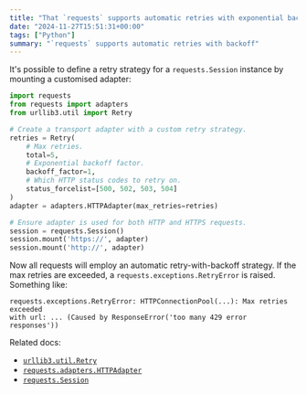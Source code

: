 ```yaml
---
title: "That `requests` supports automatic retries with exponential back-off"
date: "2024-11-27T15:51:31+00:00"
tags: ["Python"]
summary: "`requests` supports automatic retries with backoff"
---
```


It's possible to define a retry strategy for a `requests.Session` instance by
mounting a customised adapter:

<!--more-->

```python
import requests
from requests import adapters
from urllib3.util import Retry

# Create a transport adapter with a custom retry strategy.
retries = Retry(
    # Max retries.
    total=5,
    # Exponential backoff factor.
    backoff_factor=1,
    # Which HTTP status codes to retry on.
    status_forcelist=[500, 502, 503, 504]
)
adapter = adapters.HTTPAdapter(max_retries=retries)

# Ensure adapter is used for both HTTP and HTTPS requests.
session = requests.Session()
session.mount('https://', adapter)
session.mount('http://', adapter)
```

Now all requests will employ an automatic retry-with-backoff strategy. If the
max retries are exceeded, a `requests.exceptions.RetryError` is raised.
Something like:

```text
requests.exceptions.RetryError: HTTPConnectionPool(...): Max retries exceeded
with url: ... (Caused by ResponseError('too many 429 error responses'))
```

Related docs:

- [`urllib3.util.Retry`][retry]
- [`requests.adapters.HTTPAdapter`][adapter]
- [`requests.Session`][session]

[retry]:
  https://urllib3.readthedocs.io/en/latest/reference/urllib3.util.html#urllib3.util.Retry
[adapter]:
  https://requests.readthedocs.io/en/latest/api/#requests.adapters.HTTPAdapter
[session]: https://requests.readthedocs.io/en/latest/api/#requests.Session
